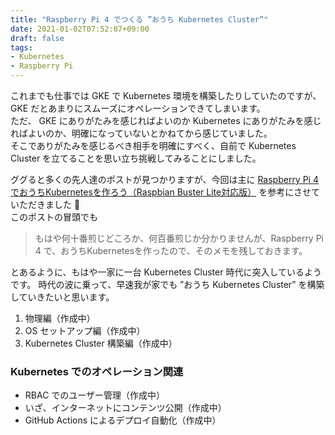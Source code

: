 ```yaml
---
title: "Raspberry Pi 4 でつくる ”おうち Kubernetes Cluster”"
date: 2021-01-02T07:52:07+09:00
draft: false
tags:
- Kubernetes
- Raspberry Pi
---
```


これまでも仕事では GKE で Kubernetes 環境を構築したりしていたのですが、 GKE だとあまりにスムーズにオペレーションできてしまいます。  
ただ、 GKE にありがたみを感じればよいのか Kubernetes にありがたみを感じればよいのか、明確になっていないとかねてから感じていました。  
そこでありがたみを感じるべき相手を明確にすべく、自前で Kubernetes Cluster を立てることを思い立ち挑戦してみることにしました。

ググると多くの先人達のポストが見つかりますが、今回は主に [Raspberry Pi 4 でおうちKubernetesを作ろう（Raspbian Buster Lite対応版）](https://qiita.com/kentarok/items/6e818c2e6cf66c55f19a) を参考にさせていただきました 🙇  
このポストの冒頭でも

> もはや何十番煎じどころか、何百番煎じか分かりませんが、Raspberry Pi 4 で、おうちKubernetesを作ったので、そのメモを残しておきます。

とあるように、もはや一家に一台 Kubernetes Cluster 時代に突入しているようです。
時代の波に乗って、早速我が家でも ”おうち Kubernetes Cluster” を構築していきたいと思います。

1. 物理編（作成中）
1. OS セットアップ編（作成中）
1. Kubernetes Cluster 構築編（作成中）

### Kubernetes でのオペレーション関連

* RBAC でのユーザー管理（作成中）
* いざ、インターネットにコンテンツ公開（作成中）
* GitHub Actions によるデプロイ自動化（作成中）
